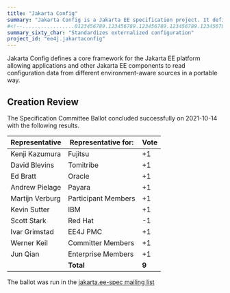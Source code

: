 ```yaml
---
title: "Jakarta Config"
summary: "Jakarta Config is a Jakarta EE specification project. It defines a core framework for the Jakarta EE platform allowing applications and other Jakarta EE components to read configuration data from different environment-aware sources in a portable way."
#<!--.................0123456789.123456789.123456789.123456789.123456789.123456789-->
summary_sixty_char: "Standardizes externalized configuration"
project_id: "ee4j.jakartaconfig"
---
```


Jakarta Config defines a core framework for the Jakarta EE platform allowing applications and other Jakarta EE components to read configuration data from different environment-aware sources in a portable way.

## Creation Review

The Specification Committee Ballot concluded successfully on 2021-10-14 with the following results.

| Representative  | Representative for: | Vote  |
|-----------------|---------------------|-------|
| Kenji Kazumura  | Fujitsu             | +1    |
| David Blevins   | Tomitribe           | +1    |
| Ed Bratt        | Oracle              | +1    |
| Andrew Pielage  | Payara              | +1    |
| Martijn Verburg | Participant Members | +1    |
| Kevin Sutter    | IBM                 | +1    |
| Scott Stark     | Red Hat             | -1    |
| Ivar Grimstad   | EE4J PMC            | +1    |
| Werner Keil     | Committer Members   | +1    |
| Jun Qian        | Enterprise Members  | +1    |
|                 | **Total**           | **9** |

The ballot was run in the [jakarta.ee-spec mailing list](https://www.eclipse.org/lists/jakarta.ee-spec/msg01998.html)